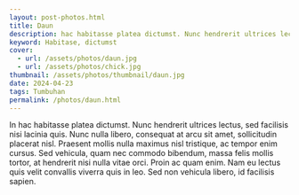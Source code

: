 ```yaml
---
layout: post-photos.html
title: Daun
description: hac habitasse platea dictumst. Nunc hendrerit ultrices lectus, sed facilisis nisi lacinia quis.
keyword: Habitase, dictumst
cover: 
  - url: /assets/photos/daun.jpg
  - url: /assets/photos/chick.jpg
thumbnail: /assets/photos/thumbnail/daun.jpg
date: 2024-04-23
tags: Tumbuhan
permalink: /photos/daun.html
---
```

In hac habitasse platea dictumst. Nunc hendrerit ultrices lectus, sed facilisis nisi lacinia quis. Nunc nulla libero, consequat at arcu sit amet, sollicitudin placerat nisl. Praesent mollis nulla maximus nisl tristique, ac tempor enim cursus. Sed vehicula, quam nec commodo bibendum, massa felis mollis tortor, at hendrerit nisi nulla vitae orci. Proin ac quam enim. Nam eu lectus quis velit convallis viverra quis in leo. Sed non vehicula libero, id facilisis sapien.